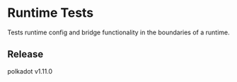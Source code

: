 # Runtime Tests

Tests runtime config and bridge functionality in the boundaries of a runtime.


## Release

polkadot v1.11.0
